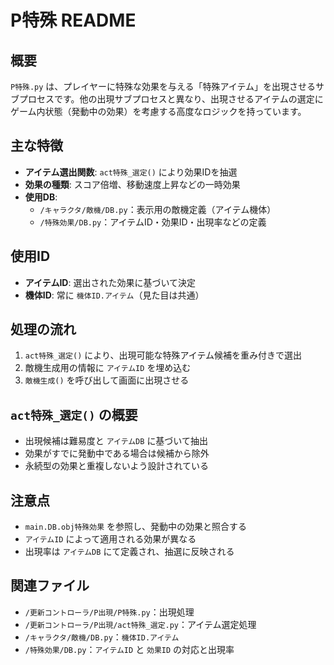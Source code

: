# P特殊 README

## 概要
`P特殊.py` は、プレイヤーに特殊な効果を与える「特殊アイテム」を出現させるサブプロセスです。他の出現サブプロセスと異なり、出現させるアイテムの選定にゲーム内状態（発動中の効果）を考慮する高度なロジックを持っています。

## 主な特徴
- **アイテム選出関数**: `act特殊_選定()` により効果IDを抽選
- **効果の種類**: スコア倍増、移動速度上昇などの一時効果
- **使用DB**:
  - `/キャラクタ/敵機/DB.py`：表示用の敵機定義（アイテム機体）
  - `/特殊効果/DB.py`：アイテムID・効果ID・出現率などの定義

## 使用ID
- **アイテムID**: 選出された効果に基づいて決定
- **機体ID**: 常に `機体ID.アイテム`（見た目は共通）

## 処理の流れ
1. `act特殊_選定()` により、出現可能な特殊アイテム候補を重み付きで選出
2. 敵機生成用の情報に `アイテムID` を埋め込む
3. `敵機生成()` を呼び出して画面に出現させる

## `act特殊_選定()` の概要
- 出現候補は難易度と `アイテムDB` に基づいて抽出
- 効果がすでに発動中である場合は候補から除外
- 永続型の効果と重複しないよう設計されている

## 注意点
- `main.DB.obj特殊効果` を参照し、発動中の効果と照合する
- `アイテムID` によって適用される効果が異なる
- 出現率は `アイテムDB` にて定義され、抽選に反映される

## 関連ファイル
- `/更新コントローラ/P出現/P特殊.py`：出現処理
- `/更新コントローラ/P出現/act特殊_選定.py`：アイテム選定処理
- `/キャラクタ/敵機/DB.py`：`機体ID.アイテム`
- `/特殊効果/DB.py`：`アイテムID` と `効果ID` の対応と出現率
